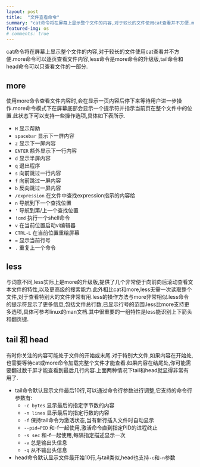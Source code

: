 ```yaml
---
layout: post
title:  "文件查看命令"
summary: "cat命令将在屏幕上显示整个文件的内容,对于较长的文件使用cat查看并不方便.more命令可以逐页查看文件内容,less命令是more命令的升级版,tail命令和head命令可以只查看文件的一部分."
featured-img: os
# comments: true
---
```

cat命令将在屏幕上显示整个文件的内容,对于较长的文件使用cat查看并不方便.more命令可以逐页查看文件内容,less命令是more命令的升级版,tail命令和head命令可以只查看文件的一部分.

## more ##
使用more命令查看文件内容时,会在显示一页内容后停下来等待用户进一步操作.more命令模式下在屏幕底部会显示一个提示符并指示当前页在整个文件中的位置.此状态下可以支持一些操作选项,具体如下表所示.
* `H` 显示帮助
* `spacebar` 显示下一屏内容
* `z` 显示下一屏内容
* `ENTER` 额外显示下一行内容
* `d` 显示半屏内容
* `q` 退出程序
* `s` 向前跳过一行内容
* `f` 向前跳过一屏内容
* `b` 反向跳过一屏内容
* `/expression` 在文件中查找expression指示的内容给
* `n` 导航到下一个查找位置
* `'` 导航到第/上一个查找位置
* `!cmd` 执行一个shell命令
* `v` 在当前位置启动vi编辑器
* `CTRL-L` 在当前位置重绘屏幕
* `=` 显示当前行号
* `.` 重复上一个命令

## less ##
与词意不同,less实际上是more的升级版,提供了几个非常便于向前向后滚动查看文本文件的特性,以及更高级的搜索能力.此外相比cat和more,less无需一次读取整个文件,对于查看特别大的文件非常有用.less的操作方法与more非常相似.less命令的提示符显示了更多信息,包括文件总行数,已显示行号的范围.less比more支持更多选项,具体可参考linux的man文档.其中很重要的一组特性是less能识别上下箭头和翻页键.

## tail 和 head ##
有时你关注的内容可能处于文件的开始或末尾.对于特别大文件,如果内容在开始处,也需要等待cat或more命令加载完整个文件才能查看.如果内容在结尾处,你可能需要翻过数千屏才能查看到最后几行内容.上面两种情况下tail和head就显得非常有用了.

* tail命令默认显示文件最后10行,可以通过命令行参数进行调整,它支持的命令行参数有:
  + `-c bytes` 显示最后的指定字节数的内容
  + `-n lines` 显示最后的指定行数的内容
  + `-f` 保持tail命令为激活状态,当有新行插入文件时自动显示
  + `--pid=PID` 和-f一起使用,激活命令直到指定PID的进程终止
  + `-s sec` 和-f一起使用,每隔指定描述显示一次
  + `-v` 总是输出头信息
  + `-q` 从不输出头信息
* head命令默认显示文件最开始10行,与tail类似,head也支持`-c`和`-n`参数
